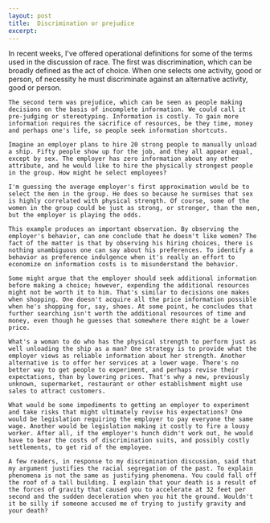 ```yaml
---
layout: post
title:  Discrimination or prejudice
excerpt:
---
```












In recent weeks, I've offered operational definitions for some of the terms used in the discussion of race. The first was discrimination, which can be broadly defined as the act of choice. When one selects one activity, good or person, of necessity he must discriminate against an alternative activity, good or person.

	The second term was prejudice, which can be seen as people making decisions on the basis of incomplete information. We could call it pre-judging or stereotyping. Information is costly. To gain more information requires the sacrifice of resources, be they time, money and perhaps one's life, so people seek information shortcuts.

	Imagine an employer plans to hire 20 strong people to manually unload a ship. Fifty people show up for the job, and they all appear equal, except by sex. The employer has zero information about any other attribute, and he would like to hire the physically strongest people in the group. How might he select employees?

	I'm guessing the average employer's first approximation would be to select the men in the group. He does so because he surmises that sex is highly correlated with physical strength. Of course, some of the women in the group could be just as strong, or stronger, than the men, but the employer is playing the odds.

	This example produces an important observation. By observing the employer's behavior, can one conclude that he doesn't like women? The fact of the matter is that by observing his hiring choices, there is nothing unambiguous one can say about his preferences. To identify a behavior as preference indulgence when it's really an effort to economize on information costs is to misunderstand the behavior.

	Some might argue that the employer should seek additional information before making a choice; however, expending the additional resources might not be worth it to him. That's similar to decisions one makes when shopping. One doesn't acquire all the price information possible when he's shopping for, say, shoes. At some point, he concludes that further searching isn't worth the additional resources of time and money, even though he guesses that somewhere there might be a lower price.

	What's a woman to do who has the physical strength to perform just as well unloading the ship as a man? One strategy is to provide what the employer views as reliable information about her strength. Another alternative is to offer her services at a lower wage. There's no better way to get people to experiment, and perhaps revise their expectations, than by lowering prices. That's why a new, previously unknown, supermarket, restaurant or other establishment might use sales to attract customers.

	What would be some impediments to getting an employer to experiment and take risks that might ultimately revise his expectations? One would be legislation requiring the employer to pay everyone the same wage. Another would be legislation making it costly to fire a lousy worker. After all, if the employer's hunch didn't work out, he would have to bear the costs of discrimination suits, and possibly costly settlements, to get rid of the employee.

	A few readers, in response to my discrimination discussion, said that my argument justifies the racial segregation of the past. To explain phenomena is not the same as justifying phenomena. You could fall off the roof of a tall building. I explain that your death is a result of the forces of gravity that caused you to accelerate at 32 feet per second and the sudden deceleration when you hit the ground. Wouldn't it be silly if someone accused me of trying to justify gravity and your death?


